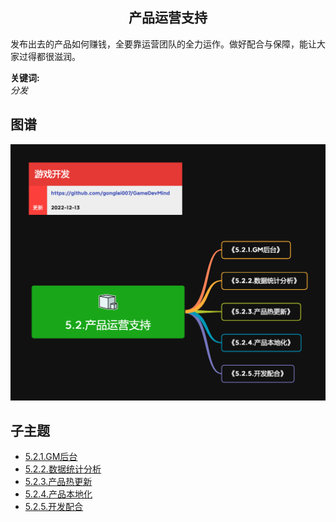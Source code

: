 <h2 align="center">产品运营支持</h2>
<p>
发布出去的产品如何赚钱，全要靠运营团队的全力运作。做好配合与保障，能让大家过得都很滋润。
</p>

**关键词:**<br/> 
*分发*

## 图谱
![图片加载中...](../exports/5.2.产品运营支持.png?raw=true)

## 子主题
* [5.2.1.GM后台](mds/5.2.1.GM后台.md)
* [5.2.2.数据统计分析](mds/5.2.2.数据统计分析.md)
* [5.2.3.产品热更新](mds/5.2.3.产品热更新.md)
* [5.2.4.产品本地化](mds/5.2.4.产品本地化.md)
* [5.2.5.开发配合](mds/5.2.5.开发配合.md)
